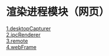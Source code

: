 # 渲染进程模块（网页）

[1.desktopCapturer](desktopCapturer.html)    
[2.ipcRenderer](ipcRenderer.html)   
[3.remote](remote.html)   
[4.webFrame](webFrame.html) 

